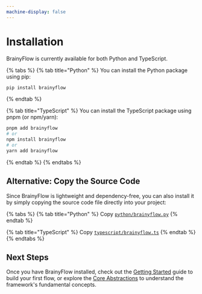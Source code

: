 ```yaml
---
machine-display: false
---
```


# Installation

BrainyFlow is currently available for both Python and TypeScript.

{% tabs %}
{% tab title="Python" %}
You can install the Python package using pip:

```bash
pip install brainyflow
```

{% endtab %}

{% tab title="TypeScript" %}
You can install the TypeScript package using pnpm (or npm/yarn):

```bash
pnpm add brainyflow
# or
npm install brainyflow
# or
yarn add brainyflow
```

{% endtab %}
{% endtabs %}

## Alternative: Copy the Source Code

Since BrainyFlow is lightweight and dependency-free, you can also install it by simply copying the source code file directly into your project:

{% tabs %}
{% tab title="Python" %}
Copy [`python/brainyflow.py`](https://github.com/zvictor/BrainyFlow/blob/main/python/brainyflow.py)
{% endtab %}

{% tab title="TypeScript" %}
Copy [`typescript/brainyflow.ts`](https://github.com/zvictor/BrainyFlow/blob/main/typescript/brainyflow.ts)
{% endtab %}
{% endtabs %}

## Next Steps

Once you have BrainyFlow installed, check out the [Getting Started](./getting_started.md) guide to build your first flow, or explore the [Core Abstractions](./core_abstraction/node.md) to understand the framework's fundamental concepts.
